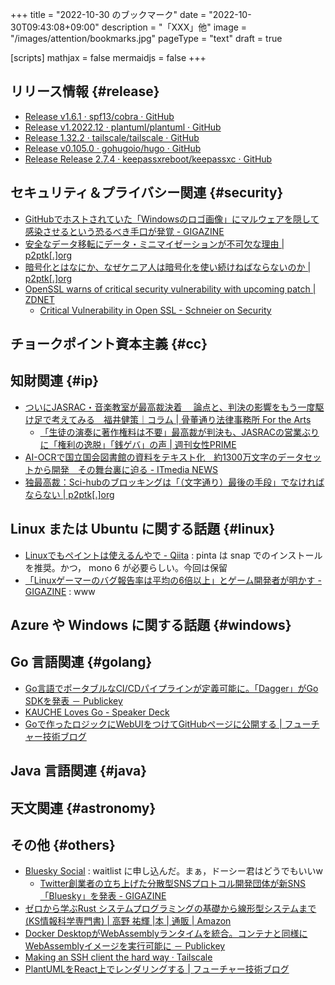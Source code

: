 +++
title = "2022-10-30 のブックマーク"
date =  "2022-10-30T09:43:08+09:00"
description = "「XXX」他"
image = "/images/attention/bookmarks.jpg"
pageType = "text"
draft = true

[scripts]
  mathjax = false
  mermaidjs = false
+++

## リリース情報 {#release}

- [Release v1.6.1 · spf13/cobra · GitHub](https://github.com/spf13/cobra/releases/tag/v1.6.1)
- [Release v1.2022.12 · plantuml/plantuml · GitHub](https://github.com/plantuml/plantuml/releases/tag/v1.2022.12)
- [Release 1.32.2 · tailscale/tailscale · GitHub](https://github.com/tailscale/tailscale/releases/tag/v1.32.2)
- [Release v0.105.0 · gohugoio/hugo · GitHub](https://github.com/gohugoio/hugo/releases/tag/v0.105.0)
- [Release Release 2.7.4 · keepassxreboot/keepassxc · GitHub](https://github.com/keepassxreboot/keepassxc/releases/tag/2.7.4)

## セキュリティ＆プライバシー関連 {#security}

- [GitHubでホストされていた「Windowsのロゴ画像」にマルウェアを隠して感染させるという恐るべき手口が発覚 - GIGAZINE](https://gigazine.net/news/20221003-malware-inside-windows-logo-image/)
- [安全なデータ移転にデータ・ミニマイゼーションが不可欠な理由 | p2ptk[.]org](https://p2ptk.org/privacy/4117)
- [暗号化とはなにか、なぜケニア人は暗号化を使い続けねばならないのか | p2ptk[.]org](https://p2ptk.org/privacy/4104)
- [OpenSSL warns of critical security vulnerability with upcoming patch | ZDNET](https://www.zdnet.com/article/openssl-warns-of-critical-security-vulnerability-with-upcoming-patch/)
  - [Critical Vulnerability in Open SSL - Schneier on Security](https://www.schneier.com/blog/archives/2022/10/critical-vulnerability-in-open-ssl.html)

## チョークポイント資本主義 {#cc}


## 知財関連 {#ip}

- [ついにJASRAC・音楽教室が最高裁決着 　論点と、判決の影響をもう一度駆け足で考えてみる　福井健策｜コラム | 骨董通り法律事務所 For the Arts](https://www.kottolaw.com/column/221019.html)
  - [「生徒の演奏に著作権料は不要」最高裁が判決も、JASRACの営業ぶりに「権利の逸脱」「銭ゲバ」の声 | 週刊女性PRIME](https://www.jprime.jp/articles/-/25601?display=b)
- [AI-OCRで国立国会図書館の資料をテキスト化　約1300万文字のデータセットから開発　その舞台裏に迫る - ITmedia NEWS](https://www.itmedia.co.jp/news/articles/2210/26/news009.html)
- [独最高裁：Sci-hubのブロッキングは「（文字通り）最後の手段」でなければならない | p2ptk[.]org](https://p2ptk.org/copyright/4109)

## Linux または Ubuntu に関する話題 {#linux}

- [Linuxでもペイントは使えるんやで - Qiita](https://qiita.com/kaitaku/items/dd20c292c903b4b62b17) : pinta は snap でのインストールを推奨。かつ， mono 6 が必要らしい。今回は保留
- [「Linuxゲーマーのバグ報告率は平均の6倍以上」とゲーム開発者が明かす - GIGAZINE](https://gigazine.net/news/20211025-linux-gamers-bug-reports/) : www

## Azure や Windows に関する話題 {#windows}


## Go 言語関連 {#golang}

- [Go言語でポータブルなCI/CDパイプラインが定義可能に。「Dagger」がGo SDKを発表 － Publickey](https://www.publickey1.jp/blog/22/gocicddaggergo_sdk.html)
- [KAUCHE Loves Go - Speaker Deck](https://speakerdeck.com/110y/kauche-loves-go)
- [Goで作ったロジックにWebUIをつけてGitHubページに公開する | フューチャー技術ブログ](https://future-architect.github.io/articles/20221024a/)

## Java  言語関連 {#java}


## 天文関連 {#astronomy}


## その他 {#others}

- [Bluesky Social](https://bsky.app/) : waitlist に申し込んだ。まぁ，ドーシー君はどうでもいいw
  - [Twitter創業者の立ち上げた分散型SNSプロトコル開発団体が新SNS「Bluesky」を発表 - GIGAZINE](https://gigazine.net/news/20221025-at-protocol-bluesky-social/)
- [ゼロから学ぶRust システムプログラミングの基礎から線形型システムまで (KS情報科学専門書) | 高野 祐輝 |本 | 通販 | Amazon](https://www.amazon.co.jp/%E3%82%BC%E3%83%AD%E3%81%8B%E3%82%89%E5%AD%A6%E3%81%B6Rust-%E3%82%B7%E3%82%B9%E3%83%86%E3%83%A0%E3%83%97%E3%83%AD%E3%82%B0%E3%83%A9%E3%83%9F%E3%83%B3%E3%82%B0%E3%81%AE%E5%9F%BA%E7%A4%8E%E3%81%8B%E3%82%89%E7%B7%9A%E5%BD%A2%E5%9E%8B%E3%82%B7%E3%82%B9%E3%83%86%E3%83%A0%E3%81%BE%E3%81%A7-KS%E6%83%85%E5%A0%B1%E7%A7%91%E5%AD%A6%E5%B0%82%E9%96%80%E6%9B%B8-%E9%AB%98%E9%87%8E-%E7%A5%90%E8%BC%9D/dp/4065301955)
- [Docker DesktopがWebAssemblyランタイムを統合。コンテナと同様にWebAssemblyイメージを実行可能に － Publickey](https://www.publickey1.jp/blog/22/docker_desktopwebassemblywebassembly.html)
- [Making an SSH client the hard way · Tailscale](https://tailscale.com/blog/ssh-console/)
- [PlantUMLをReact上でレンダリングする | フューチャー技術ブログ](https://future-architect.github.io/articles/20221028a/)

<!-- eof -->
